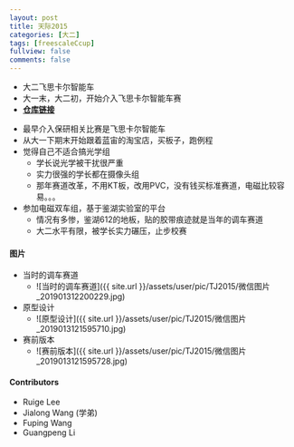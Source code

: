 ```yaml
---
layout: post
title: 天际2015
categories: [大二]
tags: [freescaleCcup]
fullview: false
comments: false
---
```




* 大二飞思卡尔智能车
* 大一末，大二初，开始介入飞思卡尔智能车赛
* [**仓库链接**](https://github.com/whutddk/TJ2015)

<!-- more -->

* 最早介入保研相关比赛是飞思卡尔智能车
* 从大一下期末开始跟着蓝宙的淘宝店，买板子，跑例程
* 觉得自己不适合搞光学组
    - 学长说光学被干扰很严重
    - 实力很强的学长都在摄像头组
    - 那年赛道改革，不用KT板，改用PVC，没有钱买标准赛道，电磁比较容易。。。
* 参加电磁双车组，基于鉴湖实验室的平台
    - 情况有多惨，鉴湖612的地板，贴的胶带痕迹就是当年的调车赛道
    - 大二水平有限，被学长实力碾压，止步校赛

#### 图片

* 当时的调车赛道
    - ![当时的调车赛道]({{ site.url }}/assets/user/pic/TJ2015/微信图片_201901312200229.jpg)
* 原型设计
    - ![原型设计]({{ site.url }}/assets/user/pic/TJ2015/微信图片_2019013121595710.jpg)
* 赛前版本
    - ![赛前版本]({{ site.url }}/assets/user/pic/TJ2015/微信图片_2019013121595728.jpg)

#### Contributors
* Ruige Lee
* Jialong Wang (学弟)
* Fuping Wang 
* Guangpeng Li
